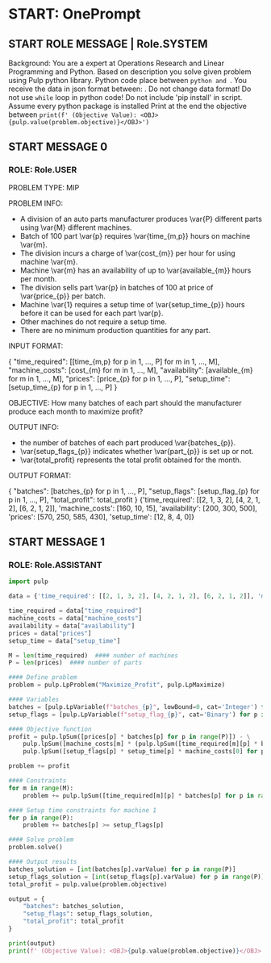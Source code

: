 # START: OnePrompt 
## START ROLE MESSAGE | Role.SYSTEM 
Background: You are a expert at Operations Research and Linear Programming and Python. Based on description you solve given problem using Pulp python library. Python code place between ```python and ```. You receive the data in json format between: <DATA></DATA>. Do not change data format! Do not use `while` loop in python code! Do not include 'pip install' in script. Assume every python package is installed Print at the end the objective between <OBJ></OBJ> `print(f' (Objective Value): <OBJ>{pulp.value(problem.objective)}</OBJ>')`  
## START MESSAGE 0 
### ROLE: Role.USER
<DESCRIPTION>
PROBLEM TYPE: MIP

PROBLEM INFO:

- A division of an auto parts manufacturer produces \var{P} different parts using \var{M} different machines.
- Batch of 100 part \var{p} requires \var{time_{m,p}} hours on machine \var{m}.
- The division incurs a charge of \var{cost_{m}} per hour for using machine \var{m}.
- Machine \var{m} has an availability of up to \var{available_{m}} hours per month.
- The division sells part \var{p} in batches of 100 at price of \var{price_{p}} per batch.
- Machine \var{1} requires a setup time of \var{setup_time_{p}} hours before it can be used for each part \var{p}.
- Other machines do not require a setup time.
- There are no minimum production quantities for any part.

INPUT FORMAT: 

{
    "time_required": [[time_{m,p} for p in 1, ..., P] for m in 1, ..., M],
    "machine_costs": [cost_{m} for m in 1, ..., M],
    "availability": [available_{m} for m in 1, ..., M],
    "prices": [price_{p} for p in 1, ..., P],
    "setup_time": [setup_time_{p} for p in 1, ..., P]
}

OBJECTIVE: How many batches of each part should the manufacturer produce each month to maximize profit?

OUTPUT INFO:

- the number of batches of each part produced \var{batches_{p}}.
- \var{setup_flags_{p}} indicates whether \var{part_{p}} is set up or not.
- \var{total_profit} represents the total profit obtained for the month.

OUTPUT FORMAT:

{
    "batches": [batches_{p} for p in 1, ..., P],
    "setup_flags": [setup_flag_{p} for p in 1, ..., P],
    "total_profit": total_profit
}
</DESCRIPTION>
<DATA>
{'time_required': [[2, 1, 3, 2], [4, 2, 1, 2], [6, 2, 1, 2]], 'machine_costs': [160, 10, 15], 'availability': [200, 300, 500], 'prices': [570, 250, 585, 430], 'setup_time': [12, 8, 4, 0]}</DATA>


## START MESSAGE 1 
### ROLE: Role.ASSISTANT
```python
import pulp

data = {'time_required': [[2, 1, 3, 2], [4, 2, 1, 2], [6, 2, 1, 2]], 'machine_costs': [160, 10, 15], 'availability': [200, 300, 500], 'prices': [570, 250, 585, 430], 'setup_time': [12, 8, 4, 0]}

time_required = data["time_required"]
machine_costs = data["machine_costs"]
availability = data["availability"]
prices = data["prices"]
setup_time = data["setup_time"]

M = len(time_required)  #### number of machines
P = len(prices)  #### number of parts

#### Define problem
problem = pulp.LpProblem("Maximize_Profit", pulp.LpMaximize)

#### Variables
batches = [pulp.LpVariable(f"batches_{p}", lowBound=0, cat='Integer') for p in range(P)]
setup_flags = [pulp.LpVariable(f"setup_flag_{p}", cat='Binary') for p in range(P)]

#### Objective function
profit = pulp.lpSum([prices[p] * batches[p] for p in range(P)]) - \
    pulp.lpSum([machine_costs[m] * (pulp.lpSum([time_required[m][p] * batches[p] for p in range(P)])) for m in range(M)]) - \
    pulp.lpSum([setup_flags[p] * setup_time[p] * machine_costs[0] for p in range(P)])

problem += profit

#### Constraints
for m in range(M):
    problem += pulp.lpSum([time_required[m][p] * batches[p] for p in range(P)]) <= availability[m]

#### Setup time constraints for machine 1
for p in range(P):
    problem += batches[p] >= setup_flags[p]

#### Solve problem
problem.solve()

#### Output results
batches_solution = [int(batches[p].varValue) for p in range(P)]
setup_flags_solution = [int(setup_flags[p].varValue) for p in range(P)]
total_profit = pulp.value(problem.objective)

output = {
    "batches": batches_solution,
    "setup_flags": setup_flags_solution,
    "total_profit": total_profit
}

print(output)
print(f' (Objective Value): <OBJ>{pulp.value(problem.objective)}</OBJ>')
```


